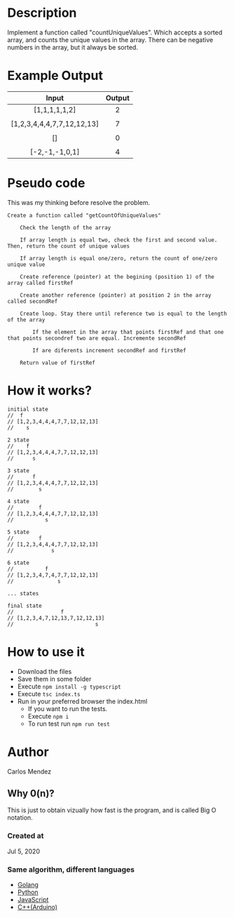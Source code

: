 # Description

Implement a function called "countUniqueValues". Which accepts a sorted array, and counts the unique values in the array. There can be negative numbers in the array, but it always be sorted.

# Example Output

| Input                      | Output        |
|:--------------------------:|:-------------:|
| [1,1,1,1,1,2]              | 2             |
|                            |               |
| [1,2,3,4,4,4,7,7,12,12,13] | 7             |
|                            |               |
| []                         | 0             |
|                            |               |
| [-2,-1,-1,0,1]             | 4             |

# Pseudo code

This was my thinking before resolve the problem.
```
Create a function called "getCountOfUniqueValues"

    Check the length of the array
    
    If array length is equal two, check the first and second value. Then, return the count of unique values
    
    If array length is equal one/zero, return the count of one/zero unique value
    
    Create reference (pointer) at the begining (position 1) of the array called firstRef
    
    Create another reference (pointer) at position 2 in the array called secondRef
    
    Create loop. Stay there until reference two is equal to the length of the array
    
        If the element in the array that points firstRef and that one that points secondref two are equal. Incremente secondRef
        
        If are diferents increment secondRef and firstRef
    
    Return value of firstRef
```

# How it works?

```
initial state
//  f  
// [1,2,3,4,4,4,7,7,12,12,13]
//    s

2 state
//    f  
// [1,2,3,4,4,4,7,7,12,12,13]
//      s 

3 state
//      f  
// [1,2,3,4,4,4,7,7,12,12,13]
//        s 

4 state
//        f  
// [1,2,3,4,4,4,7,7,12,12,13]
//          s 

5 state
//        f  
// [1,2,3,4,4,4,7,7,12,12,13]
//            s 

6 state
//          f  
// [1,2,3,4,7,4,7,7,12,12,13]
//              s 

... states

final state
//               f  
// [1,2,3,4,7,12,13,7,12,12,13]
//                          s
```

# How to use it

* Download the files
* Save them in some folder
* Execute `npm install -g typescript`
* Execute `tsc index.ts`
* Run in your preferred browser the index.html
    * If you want to run the tests.
    * Execute `npm i`
    * To run test run `npm run test`

# Author

Carlos Mendez

## Why 0(n)?

This is just to obtain vizually how fast is the program, and is called Big O notation.

### Created at 

Jul 5, 2020

### Same algorithm, different languages

* [Golang](https://github.com/cjairm/go/tree/master/Algorithms-Go/002_count_unique_values)
* [Python](https://github.com/cjairm/python/tree/master/Algoritms-Py/002_count_unique_values)
* [JavaScript](https://github.com/cjairm/javascript/tree/master/Algorithms-JS/002_count_unique_values)
* [C++(Arduino)](https://github.com/cjairm/arduino/tree/master/Algorithms-Cpp/002_count_unique_values)